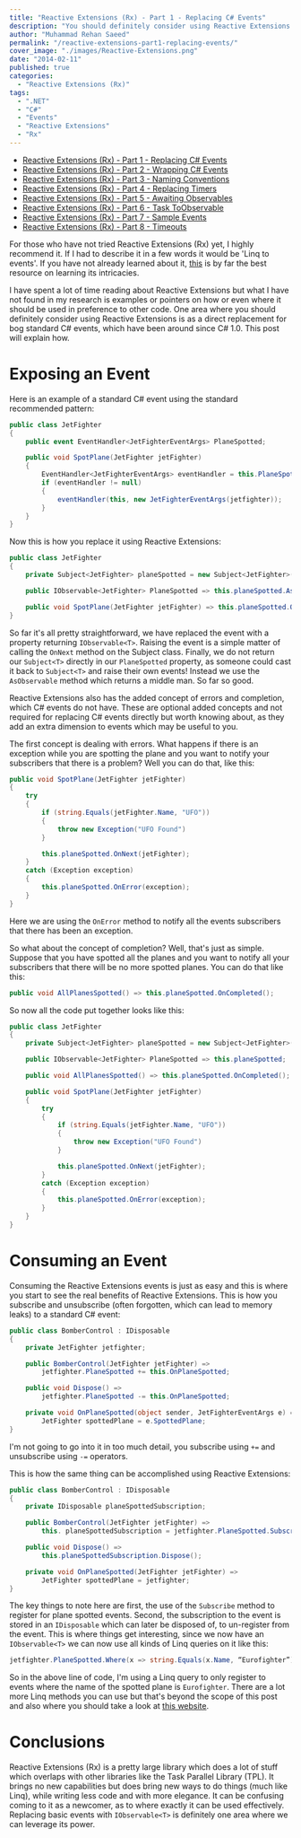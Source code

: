 ```yaml
---
title: "Reactive Extensions (Rx) - Part 1 - Replacing C# Events"
description: "You should definitely consider using Reactive Extensions (Rx) is as a direct replacement for C# events. This post will explain how."
author: "Muhammad Rehan Saeed"
permalink: "/reactive-extensions-part1-replacing-events/"
cover_image: "./images/Reactive-Extensions.png"
date: "2014-02-11"
published: true
categories:
  - "Reactive Extensions (Rx)"
tags:
  - ".NET"
  - "C#"
  - "Events"
  - "Reactive Extensions"
  - "Rx"
---
```


- [Reactive Extensions (Rx) - Part 1 - Replacing C# Events](/reactive-extensions-part1-replacing-events/)
- [Reactive Extensions (Rx) - Part 2 - Wrapping C# Events](/reactive-extensions-part2-wrapping-events/)
- [Reactive Extensions (Rx) - Part 3 - Naming Conventions](/reactive-extensions-part3-naming-conventions/)
- [Reactive Extensions (Rx) - Part 4 - Replacing Timers](/reactive-extensions-part4-replacing-timers/)
- [Reactive Extensions (Rx) - Part 5 - Awaiting Observables](/reactive-extensions-part4-awaiting-observables/)
- [Reactive Extensions (Rx) - Part 6 - Task ToObservable](/reactive-extensions-part6-task-toobservable/)
- [Reactive Extensions (Rx) - Part 7 - Sample Events](/reactive-extensions-part7-sample-events/)
- [Reactive Extensions (Rx) - Part 8 - Timeouts](/reactive-extensions-rx-part-8-timeouts/)

For those who have not tried Reactive Extensions (Rx) yet, I highly recommend it. If I had to describe it in a few words it would be 'Linq to events'. If you have not already learned about it, [this](http://www.introtorx.com/uat/content/v1.0.10621.0/00_Foreword.html) is by far the best resource on learning its intricacies.

I have spent a lot of time reading about Reactive Extensions but what I have not found in my research is examples or pointers on how or even where it should be used in preference to other code. One area where you should definitely consider using Reactive Extensions is as a direct replacement for bog standard C# events, which have been around since C# 1.0. This post will explain how.

# Exposing an Event

Here is an example of a standard C# event using the standard recommended pattern:

```cs
public class JetFighter
{
    public event EventHandler<JetFighterEventArgs> PlaneSpotted;

    public void SpotPlane(JetFighter jetFighter)
    {
        EventHandler<JetFighterEventArgs> eventHandler = this.PlaneSpotted;
        if (eventHandler != null)
        {
            eventHandler(this, new JetFighterEventArgs(jetfighter));
        }
    }
}
```

Now this is how you replace it using Reactive Extensions:

```cs
public class JetFighter
{
    private Subject<JetFighter> planeSpotted = new Subject<JetFighter>();

    public IObservable<JetFighter> PlaneSpotted => this.planeSpotted.AsObservable();

    public void SpotPlane(JetFighter jetFighter) => this.planeSpotted.OnNext(jetFighter);
}
```

So far it's all pretty straightforward, we have replaced the event with a property returning `IObservable<T>`. Raising the event is a simple matter of calling the `OnNext` method on the Subject class. Finally, we do not return our `Subject<T>` directly in our `PlaneSpotted` property, as someone could cast it back to `Subject<T>` and raise their own events! Instead we use the `AsObservable` method which returns a middle man. So far so good.

Reactive Extensions also has the added concept of errors and completion, which C# events do not have. These are optional added concepts and not required for replacing C# events directly but worth knowing about, as they add an extra dimension to events which may be useful to you.

The first concept is dealing with errors. What happens if there is an exception while you are spotting the plane and you want to notify your subscribers that there is a problem? Well you can do that, like this:

```cs
public void SpotPlane(JetFighter jetFighter)
{
    try
    {
        if (string.Equals(jetFighter.Name, "UFO"))
        {
            throw new Exception("UFO Found")
        }

        this.planeSpotted.OnNext(jetFighter);
    }
    catch (Exception exception)
    {
        this.planeSpotted.OnError(exception);
    }
}
```

Here we are using the `OnError` method to notify all the events subscribers that there has been an exception.

So what about the concept of completion? Well, that's just as simple. Suppose that you have spotted all the planes and you want to notify all your subscribers that there will be no more spotted planes. You can do that like this:

```cs
public void AllPlanesSpotted() => this.planeSpotted.OnCompleted();
```

So now all the code put together looks like this:

```cs
public class JetFighter
{
    private Subject<JetFighter> planeSpotted = new Subject<JetFighter>();

    public IObservable<JetFighter> PlaneSpotted => this.planeSpotted;

    public void AllPlanesSpotted() => this.planeSpotted.OnCompleted();

    public void SpotPlane(JetFighter jetFighter)
    {
        try
        {
            if (string.Equals(jetFighter.Name, "UFO"))
            {
                throw new Exception("UFO Found")
            }

            this.planeSpotted.OnNext(jetFighter);
        }
        catch (Exception exception)
        {
            this.planeSpotted.OnError(exception);
        }
    }
}
```

# Consuming an Event

Consuming the Reactive Extensions events is just as easy and this is where you start to see the real benefits of Reactive Extensions. This is how you subscribe and unsubscribe (often forgotten, which can lead to memory leaks) to a standard C# event:

```cs
public class BomberControl : IDisposable
{
    private JetFighter jetfighter;

    public BomberControl(JetFighter jetFighter) =>
        jetfighter.PlaneSpotted += this.OnPlaneSpotted;

    public void Dispose() =>
        jetfighter.PlaneSpotted -= this.OnPlaneSpotted;

    private void OnPlaneSpotted(object sender, JetFighterEventArgs e) =>
        JetFighter spottedPlane = e.SpottedPlane;
}
```

I'm not going to go into it in too much detail, you subscribe using `+=` and unsubscribe using `-=` operators.

This is how the same thing can be accomplished using Reactive Extensions:

```cs
public class BomberControl : IDisposable
{
    private IDisposable planeSpottedSubscription;

    public BomberControl(JetFighter jetFighter) =>
        this. planeSpottedSubscription = jetfighter.PlaneSpotted.Subscribe(this.OnPlaneSpotted);

    public void Dispose() =>
        this.planeSpottedSubscription.Dispose();

    private void OnPlaneSpotted(JetFighter jetFighter) =>
        JetFighter spottedPlane = jetfighter;
}
```

The key things to note here are first, the use of the `Subscribe` method to register for plane spotted events. Second, the subscription to the event is stored in an `IDisposable` which can later be disposed of, to un-register from the event. This is where things get interesting, since we now have an `IObservable<T>` we can now use all kinds of Linq queries on it like this:

```cs
jetfighter.PlaneSpotted.Where(x => string.Equals(x.Name, “Eurofighter”)).Subscribe(this.OnPlaneSpotted);
```

So in the above line of code, I'm using a Linq query to only register to events where the name of the spotted plane is `Eurofighter`. There are a lot more Linq methods you can use but that's beyond the scope of this post and also where you should take a look at [this website](http://www.introtorx.com/uat/content/v1.0.10621.0/00_Foreword.html).

# Conclusions

Reactive Extensions (Rx) is a pretty large library which does a lot of stuff which overlaps with other libraries like the Task Parallel Library (TPL). It brings no new capabilities but does bring new ways to do things (much like Linq), while writing less code and with more elegance. It can be confusing coming to it as a newcomer, as to where exactly it can be used effectively. Replacing basic events with `IObservable<T>` is definitely one area where we can leverage its power.
